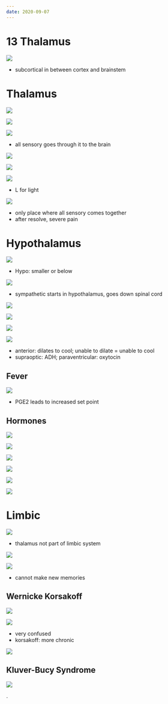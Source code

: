 ```yaml
---
date: 2020-09-07
---
```


# 13 Thalamus

<!-- subcortical structures include.. -->

![](https://photos.thisispiggy.com/file/wikiFiles/1QYeTLs.jpg)

- subcortical in between cortex and brainstem

# Thalamus

<!-- ignore -->

![](https://photos.thisispiggy.com/file/wikiFiles/mC4qQ74.jpg)

![](https://photos.thisispiggy.com/file/wikiFiles/1qCTU17.jpg)

<!-- thalamus main functions.. -->

![](https://photos.thisispiggy.com/file/wikiFiles/BmwHLIk.jpg)

- all sensory goes through it to the brain

<!-- thalamic nuclei locations, names, function, input, lesion.. -->

![](https://photos.thisispiggy.com/file/wikiFiles/Hywpc7J.jpg)

![](https://photos.thisispiggy.com/file/wikiFiles/Ye4xg0U.jpg)

![](https://photos.thisispiggy.com/file/wikiFiles/aqPqwiI.jpg)

- L for light

<!-- thalamic syndrome cause, symptoms acute and chronic.. -->

![](https://photos.thisispiggy.com/file/wikiFiles/2oJo06f.jpg)

- only place where all sensory comes together
- after resolve, severe pain

# Hypothalamus

<!-- hypothalamus found, main functions.. -->

![](https://photos.thisispiggy.com/file/wikiFiles/lC82VA3.jpg)

- Hypo: smaller or below

![](https://photos.thisispiggy.com/file/wikiFiles/EJOeqvj.jpg)

- sympathetic starts in hypothalamus, goes down spinal cord

<!-- hypothalamic areas functions and lesions.. -->

![](https://photos.thisispiggy.com/file/wikiFiles/bIHjK64.jpg)

![](https://photos.thisispiggy.com/file/wikiFiles/IcXetpK.jpg)

![](https://photos.thisispiggy.com/file/wikiFiles/FbJz3cR.jpg)

![](https://photos.thisispiggy.com/file/wikiFiles/Src0Ss3.jpg)

- anterior: dilates to cool; unable to dilate = unable to cool
- supraoptic: ADH; paraventricular: oxytocin

## Fever

<!-- fever MOA. What is hyperpyrexia, treatment.. -->

![](https://photos.thisispiggy.com/file/wikiFiles/NaqcU99.jpg)

- PGE2 leads to increased set point

## Hormones

<!-- ignore.. -->

![](https://photos.thisispiggy.com/file/wikiFiles/l6DH1u6.jpg)

![](https://photos.thisispiggy.com/file/wikiFiles/X6d42QT.jpg)

![](https://photos.thisispiggy.com/file/wikiFiles/l5okVou.jpg)

<!-- leptin secreted by, function, MOA.. -->

![](https://photos.thisispiggy.com/file/wikiFiles/fttO51U.jpg)

<!-- craniopharyngioma cause, symptoms.. -->

![](https://photos.thisispiggy.com/file/wikiFiles/OAJHdD8.jpg)

![](https://photos.thisispiggy.com/file/wikiFiles/mYa2jqB.jpg)

# Limbic

<!-- limbic system components and main functions.. -->

![](https://photos.thisispiggy.com/file/wikiFiles/edHrgMf.jpg)

- thalamus not part of limbic system

![](https://photos.thisispiggy.com/file/wikiFiles/KguzgAy.jpg)

<!-- hippocampus lesion symptoms, cause, which arteries.. -->

![](https://photos.thisispiggy.com/file/wikiFiles/ZXIZkQZ.jpg)

- cannot make new memories

## Wernicke Korsakoff

<!-- wernicke-korsakoff syndrome is, cause, gross finding, damaged area.. -->

![](https://photos.thisispiggy.com/file/wikiFiles/YjhSm9O.jpg)

<!-- wernicke-korsakoff symptoms.. -->

![](https://photos.thisispiggy.com/file/wikiFiles/KoYoM5A.jpg)

- very confused
- korsakoff: more chronic

<!-- wernicke-korsakoff treatment.. -->

![](https://photos.thisispiggy.com/file/wikiFiles/ujNfUr7.jpg)

## Kluver-Bucy Syndrome

<!-- kluver-bucy syndrome is, cause, symptoms, association with microbe -->

![](https://photos.thisispiggy.com/file/wikiFiles/KCp3iLn.jpg)

.
